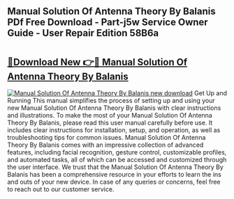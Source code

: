 ## Manual Solution Of Antenna Theory By Balanis PDf Free Download - Part-j5w Service Owner Guide - User Repair Edition 58B6a

# <h2><a href="http://bc92181.oget.top/?id=Manual+Solution+Of+Antenna+Theory+By+Balanis">🔗Download New 👉🔴 Manual Solution Of Antenna Theory By Balanis</a></h2>

[![Manual Solution Of Antenna Theory By Balanis new download](https://i.imgur.com/5g1atiW.png)](http://bc92181.oget.top/?id=Manual+Solution+Of+Antenna+Theory+By+Balanis)
Get Up and Running This manual simplifies the process of setting up and using your new Manual Solution Of Antenna Theory By Balanis with clear instructions and illustrations. To make the most of your Manual Solution Of Antenna Theory By Balanis, please read this user manual carefully before use. It includes clear instructions for installation, setup, and operation, as well as troubleshooting tips for common issues. Manual Solution Of Antenna Theory By Balanis comes with an impressive collection of advanced features, including facial recognition, gesture control, customizable profiles, and automated tasks, all of which can be accessed and customized through the user interface. We trust that the Manual Solution Of Antenna Theory By Balanis has been a comprehensive resource in your efforts to learn the ins and outs of your new device. In case of any queries or concerns, feel free to reach out to our customer service.
